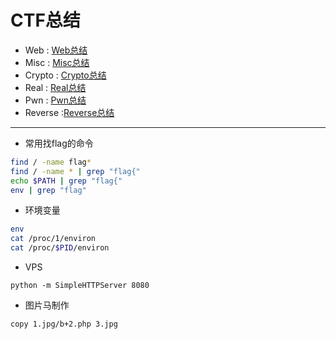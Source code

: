 # CTF总结

- Web : [Web总结](https://github.com/kitezzzGrim/CTF-Note/tree/master/Summary/Web)
- Misc : [Misc总结](https://github.com/kitezzzGrim/CTF-Note/tree/master/Summary/Misc)
- Crypto : [Crypto总结](https://github.com/kitezzzGrim/CTF-Note/tree/master/Summary/Crypto)
- Real : [Real总结](https://github.com/kitezzzGrim/CTF-Note/tree/master/Summary/Real)
- Pwn : [Pwn总结](https://github.com/kitezzzGrim/CTF-Note/tree/master/Summary/Pwn)
- Reverse :[Reverse总结](https://github.com/kitezzzGrim/CTF-Note/tree/master/Summary/Re)
---


- 常用找flag的命令
```bash
find / -name flag*
find / -name * | grep "flag{"
echo $PATH | grep "flag{"
env | grep "flag"
```

- 环境变量
```bash
env
cat /proc/1/environ
cat /proc/$PID/environ
```

- VPS
```
python -m SimpleHTTPServer 8080

```

- 图片马制作

```bash
copy 1.jpg/b+2.php 3.jpg
```